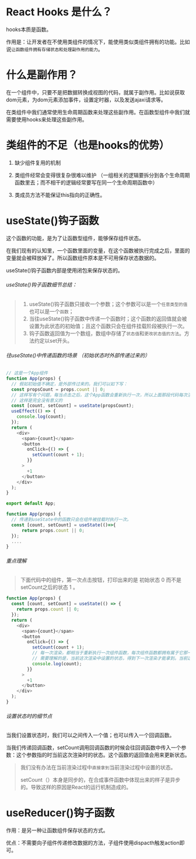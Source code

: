 # React Hooks 是什么？

hooks本质是函数。

作用是：让开发者在不使用类组件的情况下，能使用类似类组件拥有的功能。比如说`让函数组件拥有存储状态和处理副作用的能力`。

# 什么是副作用？

在一个组件中，只要不是把数据转换成视图的代码，就属于副作用。比如说获取dom元素，为dom元素添加事件，设置定时器，以及发送ajaxi请求等。

在类组件中我们通常使用生命周期函数来处理这些副作用。在函数型组件中我们就需要使用hooks来处理这些副作用。

# 类组件的不足（也是hooks的优势）

1. 缺少组件复用的机制

2. 类组件经常会变得很复杂很难以维护 （一组相关的逻辑要拆分到各个生命周期函数里去；而不相干的逻辑经常要写在同一个生命周期函数中）

3. 类成员方法不能保证this指向的正确性。

# useState()钩子函数

这个函数的功能，是为了让函数型组件，能够保存组件状态。

在我们现有的认知里，一个函数里面的变量，在这个函数被执行完成之后，里面的变量就会被释放掉了。所以函数组件原本是不可用保存状态数据的。

useState()钩子函数内部是使用闭包来保存状态的。

###### useState()钩子函数细节总结：

> 1. useState()钩子函数只接收一个参数；这个参数可以是一个`任意类型的值`也可以是一个`函数`；
> 2. 当往useState()钩子函数中传递一个函数时；这个函数的返回值就会被设置为此状态的初始值；且这个函数只会在组件挂载阶段被执行一次。
> 3. 钩子函数返回值为一个数组，数组中存储了`状态值`和`更改状态值的方法`。方法约定以set开头。

###### 往useState()中传递函数的场景 （初始状态时外部传递过来的）

```js
// 这是一个App组件
function App(props) {
  // 假如初始值不确定，是外部传过来的。我们可以如下写：
  const propsCount = props.count || 0;
  // 这样写有个问题，每当点击之后，这个App函数会重新执行一次，所以上面那段代码每次渲染也会被重新执行
  // 这样是完全没有意义的
  const [count, setCount] = useState(propsCount);
  useEffect(() => {
    console.log(count);
  });
  return (
    <div>
      <span>{count}</span>
      <button
        onClick={() => {
          setCount(count + 1);
        }}
      >
        +1
      </button>
    </div>
  );
}

export default App;

```

```js
function App(props) {
  // 传递到useState中的函数只会在组件被挂载时执行一次。
  const [count, setCount] = useState(()=>{
      return props.count || 0;
  });
  ....
}
```

###### 重点理解

> 下面代码中的组件，第一次点击按钮，打印出来的是 初始状态 0 而不是 setCount之后的状态 1 。

```js
function App(props) {
  const [count, setCount] = useState(() => {
    return props.count || 0;
  });
  return (
    <div>
      <span>{count}</span>
      <button
        onClick={() => {
          setCount(count + 1);
          // 每一次渲染，都相当于重新执行一次组件函数，每次组件函数都拥有属于它那一份的状态。
          // 需要理解的是，当前这次渲染中设置的状态，得到下一次渲染才能拿到。当前这次渲染拿到的是上一次设置的状态，或者是初始状态。
          console.log(count);
        }}
      >
        +1
      </button>
    </div>
  );
}
```

###### 设置状态时的细节点

当我们设置状态时，我们可以之间传入一个值；也可以传入一个回调函数。

当我们传递回调函数，setCount调用回调函数的时候会往回调函数中传入一个参数：这个参数指的时当前这次渲染时的状态。这个函数的返回值会用来更新状态。

> 我们没有办法在当前渲染过程中`直接拿到`当前渲染过程中设置的状态。
>
> setCount（）本身是同步的，在合成事件函数中体现出来的样子是异步的。导致这样的原因是React的运行机制造成的。

# useReducer()钩子函数

作用：是另一种让函数组件保存状态的方式。

优点：不需要向子组件传递修改数据的方法，子组件使用dispacth触发action即可。
